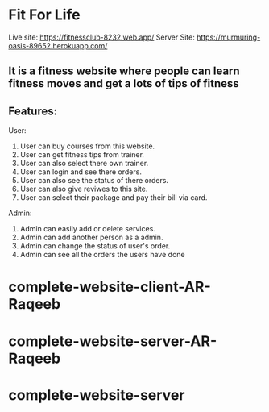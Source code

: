 # Fit For Life

Live site: https://fitnessclub-8232.web.app/
Server Site: https://murmuring-oasis-89652.herokuapp.com/

## It is a fitness website where people can learn fitness moves and get a lots of tips of fitness

## Features: 

User:
1. User can buy courses from this website.
2. User can get fitness tips from trainer.
3. User can also select there own trainer.
4. User can login and see there orders.
5. User can also see the status of there orders.
6. User can also give reviwes to this site.
7. User can select their package and pay their bill via card.

Admin:
1. Admin can easily add or delete services.
2. Admin can add another person as a admin.
3. Admin can change the status of user's order.
4. Admin can see all the orders the users have done
# complete-website-client-AR-Raqeeb
# complete-website-server-AR-Raqeeb
# complete-website-server
